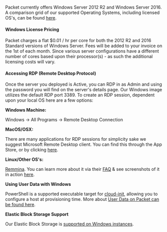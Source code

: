 <!-- <meta>
{
    "title":"Windows Server",
    "description":"Accessing RDP and other Tips & Tricks while using Windows Server on Packet",
    "tag":["Operating Systems", "Windows"],
    "seo-title": "Windows Server - Packet Developer Docs",
    "seo-description": "Learn more about utilizing Windows Server at Packet",
    "og-title": "Windows Server",
    "og-description": "Learn more about utilizing Windows Server at Packet"
}
</meta> -->

Packet currently offers Windows Server 2012 R2 and Windows Server 2016. A comparison grid of our supported Operating Systems, including licensed OS's, can be found [here](https://www.packet.com/developers/os-compatibility/).

#### Windows License Pricing
Packet charges a flat $0.01 / hr per core for both the 2012 R2 and 2016 Standard versions of Windows Server.  Fees will be added to your invoice on the 1st of each month.  Since various server configurations have a different number of cores based upon their processor(s) - as such the additional licensing costs will vary.

#### Accessing RDP (Remote Desktop Protocol)
Once the server you deployed is Active, you can RDP in as Admin and using the password you will find on the server's details page. Our Windows image utilizes the default RDP port 3389. To create an RDP session, dependent upon your local OS here are a few options:

**Windows Machine:**

Windows → All Programs →  Remote Desktop Connection

**MacOS/OSX:**

There are many applications for RDP sessions for simplicity sake we suggest Microsoft Remote Desktop client. You can find this through the App Store, or by clicking [here](https://itunes.apple.com/us/app/microsoft-remote-desktop/id715768417?mt=12).

**Linux/Other OS's:**

[Remmina](https://www.remmina.org/wp/). You can learn more about it via their [FAQ](http://www.remmina.org/wp/faq/) & see screenshots of it in action [here](http://www.remmina.org/wp/screenshots/).

**Using User Data with Windows**

PowerShell is a supported executable target for [cloud-init](https://cloudbase-init.readthedocs.io/en/latest/userdata.html#powershell), allowing you to configure a host at provisioning time. More about [User Data on Packet can be found here](https://www.packet.com/developers/docs/servers/key-features/user-data/).

**Elastic Block Storage Support**

Our Elastic Block Storage is [supported on Windows instances](https://www.packet.com/resources/guides/elastic-block-storage-windows-server/).
